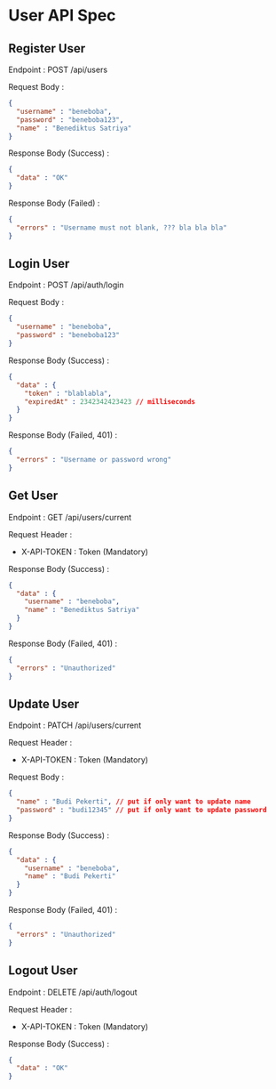 # User API Spec

## Register User

Endpoint : POST /api/users

Request Body :

```json
{
  "username" : "beneboba",
  "password" : "beneboba123",
  "name" : "Benediktus Satriya" 
}
```

Response Body (Success) :

```json
{
  "data" : "OK"
}
```

Response Body (Failed) :

```json
{
  "errors" : "Username must not blank, ??? bla bla bla"
}
```

## Login User

Endpoint : POST /api/auth/login

Request Body :

```json
{
  "username" : "beneboba",
  "password" : "beneboba123" 
}
```

Response Body (Success) :

```json
{
  "data" : {
    "token" : "blablabla",
    "expiredAt" : 2342342423423 // milliseconds
  }
}
```

Response Body (Failed, 401) :

```json
{
  "errors" : "Username or password wrong"
}
```

## Get User

Endpoint : GET /api/users/current

Request Header :

- X-API-TOKEN : Token (Mandatory)

Response Body (Success) :

```json
{
  "data" : {
    "username" : "beneboba",
    "name" : "Benediktus Satriya"
  }
}
```

Response Body (Failed, 401) :

```json
{
  "errors" : "Unauthorized"
}
```

## Update User

Endpoint : PATCH /api/users/current

Request Header :

- X-API-TOKEN : Token (Mandatory)

Request Body :

```json
{
  "name" : "Budi Pekerti", // put if only want to update name
  "password" : "budi12345" // put if only want to update password
}
```

Response Body (Success) :

```json
{
  "data" : {
    "username" : "beneboba",
    "name" : "Budi Pekerti"
  }
}
```

Response Body (Failed, 401) :

```json
{
  "errors" : "Unauthorized"
}
```

## Logout User

Endpoint : DELETE /api/auth/logout

Request Header :

- X-API-TOKEN : Token (Mandatory)

Response Body (Success) :

```json
{
  "data" : "OK"
}
```